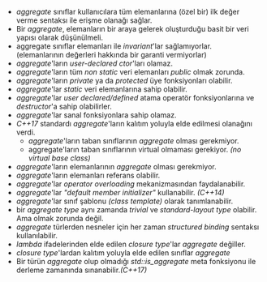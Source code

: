 * _aggregate_ sınıflar kullanıcılara tüm elemanlarına (özel bir) ilk değer verme sentaksı ile erişme olanağı sağlar.
* Bir _aggregate_, elemanların bir araya gelerek oluşturduğu basit bir veri yapısı olarak düşünülmeli.
* aggregate sınıflar elemanları ile _invariant_'lar sağlamıyorlar. (elemanlarının değerleri hakkında bir garanti vermiyorlar)
* _aggregate_'ların _user-declared ctor_'ları olamaz.
* _aggregate_'ların tüm _non static_ veri elemanları _public_ olmak zorunda.
* _aggregate_'ların _private_ ya da _protected_ üye fonksiyonları olabilir.
* _aggregate_'lar _static_ veri elemanlarına sahip olabilir.
* _aggregate_'lar _user declared/defined_ atama operatör fonksiyonlarına ve _destructor_'a sahip olabilirler.
* _aggregate_'lar sanal fonksiyonlara sahip olamaz.
* _C++17_ standardı _aggregate_'ların kalıtım yoluyla elde edilmesi olanağını verdi.
  * _aggregate_'ların taban sınıflarının _aggregate_ olması gerekmiyor.
  * aggregate'ların taban sınıflarının virtual olmaması gerekiyor. _(no virtual base class)_
* _aggregate_'ların elemanlarının _aggregate_ olması gerekmiyor.
* _aggregate_'ların elemanları referans olabilir.
* _aggregate_'lar _operator overloading_ mekanizmasından faydalanabilir.
* _aggregate_'lar _"default member initializer"_ kullanabilir. _(C++14)_
* _aggregate_'lar sınıf şablonu _(class template)_ olarak tanımlanabilir.
* bir _aggregate type_ aynı zamanda _trivial_ ve _standard-layout type_ olabilir. Ama olmak zorunda değil.
* _aggregate_ türlerden nesneler için her zaman _structured binding_ sentaksı kullanılabilir.
* _lambda_ ifadelerinden elde edilen _closure type_'lar _aggregate_ değiller.
* _closure type_'lardan kalıtım yoluyla elde edilen sınıflar _aggregate_
* Bir türün _aggregate_ olup olmadığı _std::is_aggregate_ meta fonksiyonu ile derleme zamanında sınanabilir._(C++17)_
